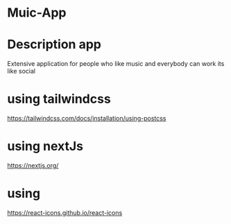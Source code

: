# Muic-App
# Description app
Extensive application for people who like music and everybody can work its like social 

# using tailwindcss 
https://tailwindcss.com/docs/installation/using-postcss
# using nextJs 
https://nextjs.org/
# using 
https://react-icons.github.io/react-icons
